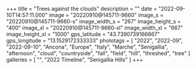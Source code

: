 +++
title = "Trees against the clouds"
description = ""
date = "2022-09-10T14:57:11.000"
image = "20220910@145711-9660"
image_s = "20220910@145711-9660-s"
image_width_s = "267"
image_height_s = "400"
image_xl = "20220910@145711-9660-xl"
image_width_xl = "667"
image_height_xl = "1000"
gps_latitude = "43.7390739166667"
gps_longitude = "13.1529172333333"
phototags = [ "2022", "2022-09", "2022-09-10", "Ancona", "Europe", "Italy", "Marche", "Senigallia", "afternoon", "cloud", "countryside", "fall", "field", "hill", "threshed", "tree" ]
galleries = [ "", "2022 Timeline", "Senigallia Hills" ]
+++
